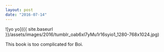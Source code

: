 ```yaml
---
layout: post
date: "2016-07-14"
---
```


![yo yo]({{ site.baseurl }}/assets/images/2016/tumblr_oab6xl7yMu1r16syio1_1280-768x1024.jpg)

This book is too complicated for Boi.

